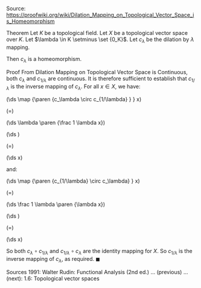 # 

Source: https://proofwiki.org/wiki/Dilation_Mapping_on_Topological_Vector_Space_is_Homeomorphism

Theorem
Let $K$ be a topological field.
Let $X$ be a topological vector space over $K$. 
Let $\lambda \in K \setminus \set {0_K}$. 
Let $c_\lambda$ be the dilation by $\lambda$ mapping.

Then $c_\lambda$ is a homeomorphism.


Proof
From Dilation Mapping on Topological Vector Space is Continuous, both $c_{\lambda}$ and $c_{1/\lambda}$ are continuous.
It is therefore sufficient to establish that $c_{1/\lambda}$ is the inverse mapping of $c_\lambda$.
For all $x \in X$, we have:














\(\ds \map {\paren {c_\lambda \circ c_{1/\lambda} } } x\)

\(=\)







\(\ds \lambda \paren {\frac 1 \lambda x}\)




















\(\ds \)

\(=\)







\(\ds x\)









and:














\(\ds \map {\paren {c_{1/\lambda} \circ c_\lambda} } x\)

\(=\)







\(\ds \frac 1 \lambda \paren {\lambda x}\)




















\(\ds \)

\(=\)







\(\ds x\)









So both $c_\lambda \circ c_{1/\lambda}$ and $c_{1/\lambda} \circ c_\lambda$ are the identity mapping for $X$.
So $c_{1/\lambda}$ is the inverse mapping of $c_\lambda$, as required.
$\blacksquare$


Sources
1991: Walter Rudin: Functional Analysis (2nd ed.) ... (previous) ... (next): $1.6$: Topological vector spaces




